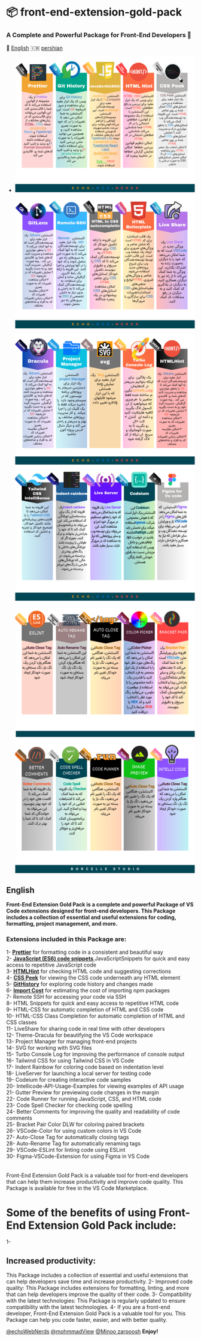 # 📦 front-end-extension-gold-pack  
### A Complete and Powerful Package for Front-End Developers 🥇
🏴󠁧󠁢󠁥󠁮󠁧󠁿 <a href="#English">English</a> 🇮🇷 <a href="">pershian</a> 

* ![alt](./image/2.png)
![alt](./image/3.png)
![alt](./image/4.png)
![alt](./image/5.png)
![alt](./image/6.png)
![alt](./image/7.png)

## English
**<p> Front-End Extension Gold Pack is a complete and powerful Package of VS Code extensions designed for front-end developers. This Package includes a collection of essential and useful extensions for coding, formatting, project management, and more. </p>**
### Extensions included in this Package are:

1- [**Prettier**](https://marketplace.visualstudio.com/items?itemName=esbenp.prettier-vscode)  for formatting code in a consistent and beautiful way <br>
2- [**JavaScript (ES6) code snippets** ](https://marketplace.visualstudio.com/items?itemName=xabikos.JavaScriptSnippets)JavaScriptSnippets for quick and easy access to repetitive JavaScript code <br>
3- [**HTMLHint**](https://marketplace.visualstudio.com/items?itemName=HTMLHint.vscode-htmlhint) for checking HTML code and suggesting corrections <br>
4- [**CSS Peek**](https://marketplace.visualstudio.com/items?itemName=pranaygp.vscode-css-peek) for viewing the CSS code underneath any HTML element <br>
5- [**GitHistory**](https://marketplace.visualstudio.com/items?itemName=donjayamanne.githistory) for exploring code history and changes made <br>
6- [**Import Cost**](https://marketplace.visualstudio.com/items?itemName=wix.vscode-import-cost) for estimating the cost of importing npm packages <br>
7- Remote SSH for accessing your code via SSH <br>
8- HTML Snippets for quick and easy access to repetitive HTML code <br>
9- HTML-CSS for automatic completion of HTML and CSS code <br>
10- HTML-CSS Class Completion for automatic completion of HTML and CSS classes <br>
11- LiveShare for sharing code in real time with other developers <br>
12- Theme-Dracula for beautifying the VS Code workspace <br>
13- Project Manager for managing front-end projects <br>
14- SVG for working with SVG files <br>
15- Turbo Console Log for improving the performance of console output <br>
16- Tailwind CSS for using Tailwind CSS in VS Code <br>
17- Indent Rainbow for coloring code based on indentation level <br>
18- LiveServer for launching a local server for testing code <br>
19- Codeium for creating interactive code samples <br>
20- Intellicode-API-Usage-Examples for viewing examples of API usage <br>
21- Gutter Preview for previewing code changes in the margin <br>
22- Code Runner for running JavaScript, CSS, and HTML code <br>
23- Code Spell Checker for checking code spelling <br>
24- Better Comments for improving the quality and readability of code comments <br>
25- Bracket Pair Color DLW for coloring paired brackets <br>
26- VSCode-Color for using custom colors in VS Code <br>
27- Auto-Close Tag for automatically closing tags <br>
28- Auto-Rename Tag for automatically renaming tags <br>
29- VSCode-ESLint for linting code using ESLint <br>
30- Figma-VSCode-Extension for using Figma in VS Code <br>
<br><br>
Front-End Extension Gold Pack is a valuable tool for front-end developers that can help them increase productivity and improve code quality. This Package is available for free in the VS Code Marketplace.

<h1>Some of the benefits of using Front-End Extension Gold Pack include:</h1>

1- <h2>Increased productivity:</h2> This Package includes a collection of essential and useful extensions that can help developers save time and increase productivity.
2- Improved code quality: This Package includes extensions for formatting, linting, and more that can help developers improve the quality of their code.
3- Compatibility with the latest technologies: This Package is regularly updated to ensure compatibility with the latest technologies.
4- If you are a front-end developer, Front-End Extension Gold Pack is a valuable tool for you. This Package can help you code faster, easier, and with better quality.



[@echoWebNerds](https://github.com/echoWebNerds)
[@mohmmadView](https://github.com/mohmmadView/)
[@Minoo zarpoosh](https://github.com/Zarpoosh)
**Enjoy!**
